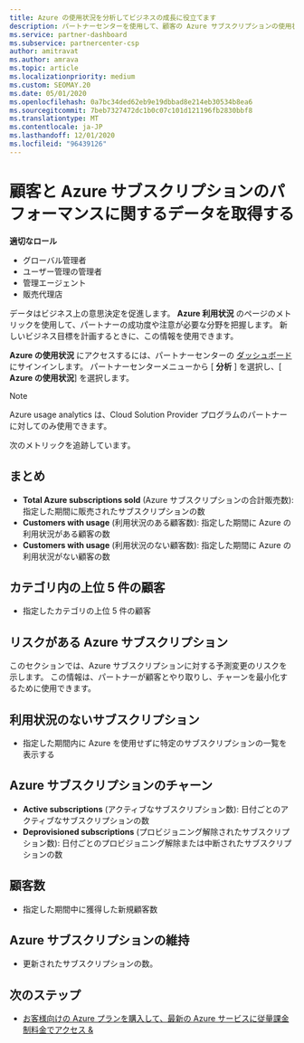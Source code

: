 ```yaml
---
title: Azure の使用状況を分析してビジネスの成長に役立てます
description: パートナーセンターを使用して、顧客の Azure サブスクリプションの使用状況に関するデータを取得する方法について説明します。 データには、販売、リスク、および使用中のサブスクリプションが含まれます。
ms.service: partner-dashboard
ms.subservice: partnercenter-csp
author: amitravat
ms.author: amrava
ms.topic: article
ms.localizationpriority: medium
ms.custom: SEOMAY.20
ms.date: 05/01/2020
ms.openlocfilehash: 0a7bc34ded62eb9e19dbbad8e214eb30534b8ea6
ms.sourcegitcommit: 7beb7327472dc1b0c07c101d121196fb2830bbf8
ms.translationtype: MT
ms.contentlocale: ja-JP
ms.lasthandoff: 12/01/2020
ms.locfileid: "96439126"
---
```

# <a name="get-data-about-how-well-your-customers-and-azure-subscriptions-are-doing"></a>顧客と Azure サブスクリプションのパフォーマンスに関するデータを取得する



**適切なロール**

- グローバル管理者
- ユーザー管理の管理者
- 管理エージェント
- 販売代理店

データはビジネス上の意思決定を促進します。 **Azure 利用状況** のページのメトリックを使用して、パートナーの成功度や注意が必要な分野を把握します。 新しいビジネス目標を計画するときに、この情報を使用できます。

**Azure の使用状況** にアクセスするには、パートナーセンターの [ダッシュボード](https://partner.microsoft.com/dashboard)にサインインします。 パートナーセンターメニューから [ **分析** ] を選択し、[ **Azure の使用状況**] を選択します。

> [!NOTE]
> Azure usage analytics は、Cloud Solution Provider プログラムのパートナーに対してのみ使用できます。

次のメトリックを追跡しています。

## <a name="summary"></a>まとめ

- **Total Azure subscriptions sold** (Azure サブスクリプションの合計販売数): 指定した期間に販売されたサブスクリプションの数  
- **Customers with usage** (利用状況のある顧客数): 指定した期間に Azure の利用状況がある顧客の数  
- **Customers with usage** (利用状況のない顧客数): 指定した期間に Azure の利用状況がない顧客の数  

## <a name="top-5-customers-in-category"></a>カテゴリ内の上位 5 件の顧客

- 指定したカテゴリの上位 5 件の顧客  

## <a name="azure-subscriptions-at-risk"></a>リスクがある Azure サブスクリプション

このセクションでは、Azure サブスクリプションに対する予測変更のリスクを示します。 この情報は、パートナーが顧客とやり取りし、チャーンを最小化するために使用できます。

## <a name="subscriptions-without-usage"></a>利用状況のないサブスクリプション

- 指定した期間内に Azure を使用せずに特定のサブスクリプションの一覧を表示する  

## <a name="azure-subscription-churn"></a>Azure サブスクリプションのチャーン

- **Active subscriptions** (アクティブなサブスクリプション数): 日付ごとのアクティブなサブスクリプションの数  
- **Deprovisioned subscriptions** (プロビジョニング解除されたサブスクリプション数): 日付ごとのプロビジョニング解除または中断されたサブスクリプションの数  

## <a name="customer-count"></a>顧客数

- 指定した期間中に獲得した新規顧客数  

## <a name="azure-subscription-retention"></a>Azure サブスクリプションの維持

- 更新されたサブスクリプションの数。

 ## <a name="next-steps"></a>次のステップ

- [お客様向けの Azure プランを購入して、最新の Azure サービスに従量課金制料金でアクセス &](purchase-azure-plan.md)
